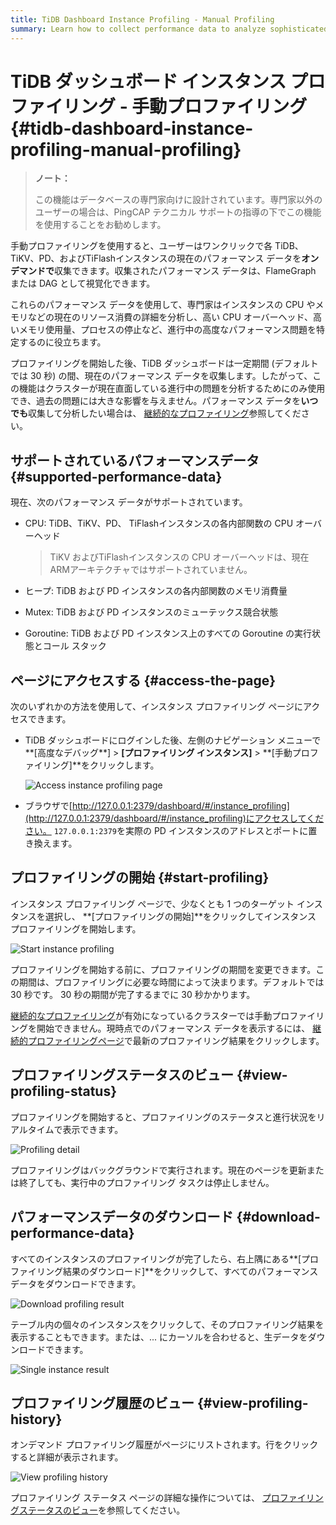 ```yaml
---
title: TiDB Dashboard Instance Profiling - Manual Profiling
summary: Learn how to collect performance data to analyze sophisticated problems.
---
```


# TiDB ダッシュボード インスタンス プロファイリング - 手動プロファイリング {#tidb-dashboard-instance-profiling-manual-profiling}

> **ノート：**
>
> この機能はデータベースの専門家向けに設計されています。専門家以外のユーザーの場合は、PingCAP テクニカル サポートの指導の下でこの機能を使用することをお勧めします。

手動プロファイリングを使用すると、ユーザーはワンクリックで各 TiDB、TiKV、PD、およびTiFlashインスタンスの現在のパフォーマンス データを**オンデマンドで**収集できます。収集されたパフォーマンス データは、FlameGraph または DAG として視覚化できます。

これらのパフォーマンス データを使用して、専門家はインスタンスの CPU やメモリなどの現在のリソース消費の詳細を分析し、高い CPU オーバーヘッド、高いメモリ使用量、プロセスの停止など、進行中の高度なパフォーマンス問題を特定するのに役立ちます。

プロファイリングを開始した後、TiDB ダッシュボードは一定期間 (デフォルトでは 30 秒) の間、現在のパフォーマンス データを収集します。したがって、この機能はクラスターが現在直面している進行中の問題を分析するためにのみ使用でき、過去の問題には大きな影響を与えません。パフォーマンス データを**いつでも**収集して分析したい場合は、 [継続的なプロファイリング](/dashboard/continuous-profiling.md)参照してください。

## サポートされているパフォーマンスデータ {#supported-performance-data}

現在、次のパフォーマンス データがサポートされています。

-   CPU: TiDB、TiKV、PD、 TiFlashインスタンスの各内部関数の CPU オーバーヘッド

    > TiKV およびTiFlashインスタンスの CPU オーバーヘッドは、現在 ARMアーキテクチャではサポートされていません。

-   ヒープ: TiDB および PD インスタンスの各内部関数のメモリ消費量

-   Mutex: TiDB および PD インスタンスのミューテックス競合状態

-   Goroutine: TiDB および PD インスタンス上のすべての Goroutine の実行状態とコール スタック

## ページにアクセスする {#access-the-page}

次のいずれかの方法を使用して、インスタンス プロファイリング ページにアクセスできます。

-   TiDB ダッシュボードにログインした後、左側のナビゲーション メニューで**[高度なデバッグ**] &gt; **[プロファイリング インスタンス]** &gt; **[手動プロファイリング]**をクリックします。

    ![Access instance profiling page](https://download.pingcap.com/images/docs/dashboard/dashboard-profiling-access.png)

-   ブラウザで[http://127.0.0.1:2379/dashboard/#/instance_profiling](http://127.0.0.1:2379/dashboard/#/instance_profiling)にアクセスしてください。 `127.0.0.1:2379`を実際の PD インスタンスのアドレスとポートに置き換えます。

## プロファイリングの開始 {#start-profiling}

インスタンス プロファイリング ページで、少なくとも 1 つのターゲット インスタンスを選択し、 **[プロファイリングの開始]**をクリックしてインスタンス プロファイリングを開始します。

![Start instance profiling](https://download.pingcap.com/images/docs/dashboard/dashboard-profiling-start.png)

プロファイリングを開始する前に、プロファイリングの期間を変更できます。この期間は、プロファイリングに必要な時間によって決まります。デフォルトでは 30 秒です。 30 秒の期間が完了するまでに 30 秒かかります。

[継続的なプロファイリング](/dashboard/continuous-profiling.md)が有効になっているクラスターでは手動プロファイリングを開始できません。現時点でのパフォーマンス データを表示するには、 [継続的プロファイリングページ](/dashboard/continuous-profiling.md#access-the-page)で最新のプロファイリング結果をクリックします。

## プロファイリングステータスのビュー {#view-profiling-status}

プロファイリングを開始すると、プロファイリングのステータスと進行状況をリアルタイムで表示できます。

![Profiling detail](https://download.pingcap.com/images/docs/dashboard/dashboard-profiling-view-progress.png)

プロファイリングはバックグラウンドで実行されます。現在のページを更新または終了しても、実行中のプロファイリング タスクは停止しません。

## パフォーマンスデータのダウンロード {#download-performance-data}

すべてのインスタンスのプロファイリングが完了したら、右上隅にある**[プロファイリング結果のダウンロード]**をクリックして、すべてのパフォーマンス データをダウンロードできます。

![Download profiling result](https://download.pingcap.com/images/docs/dashboard/dashboard-profiling-download.png)

テーブル内の個々のインスタンスをクリックして、そのプロファイリング結果を表示することもできます。または、... にカーソルを合わせると、生データをダウンロードできます。

![Single instance result](https://download.pingcap.com/images/docs/dashboard/dashboard-profiling-view-single.png)

## プロファイリング履歴のビュー {#view-profiling-history}

オンデマンド プロファイリング履歴がページにリストされます。行をクリックすると詳細が表示されます。

![View profiling history](https://download.pingcap.com/images/docs/dashboard/dashboard-profiling-history.png)

プロファイリング ステータス ページの詳細な操作については、 [プロファイリングステータスのビュー](#view-profiling-status)を参照してください。
